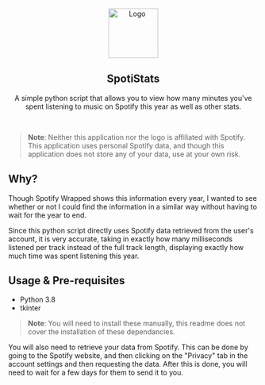 <br>
<p align="center">
  <a href="https://github.com/ohashizu/SpotiStats">
    <img src="https://raw.githubusercontent.com/ohashizu/SpotiStats/master/assets/img/SpotiStats.png" alt="Logo" width="100" height="100">
  </a>

  <h2 align="center">SpotiStats</h2>

  <p align="center">
    A simple python script that allows you to view how many minutes you've spent listening to music on Spotify this year as well as other stats.
  </p>
</p>

<br>

> **Note**: Neither this application nor the logo is affiliated with Spotify. This application uses personal Spotify data, and though this application does not store any of your data, use at your own risk.

## Why?

Though Spotify Wrapped shows this information every year, I wanted to see whether or not I could find the information in a similar way without having to wait for the year to end.

Since this python script directly uses Spotify data retrieved from the user's account, it is very accurate, taking in exactly how many milliseconds listened per track instead of the full track length, displaying exactly how much time was spent listening this year.

## Usage & Pre-requisites

 - Python 3.8
 - tkinter

 > **Note**: You will need to install these manually, this readme does not cover the installation of these dependancies.

You will also need to retrieve your data from Spotify. This can be done by going to the Spotify website, and then clicking on the "Privacy" tab in the account settings and then 
requesting the data. After this is done, you will need to wait for a few days for them to send it to you.